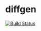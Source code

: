 
diffgen
===================
[![Build Status](https://travis-ci.org/ayubov/project-lvl2-s129.svg?branch=master)](https://travis-ci.org/ayubov/project-lvl2-s129)